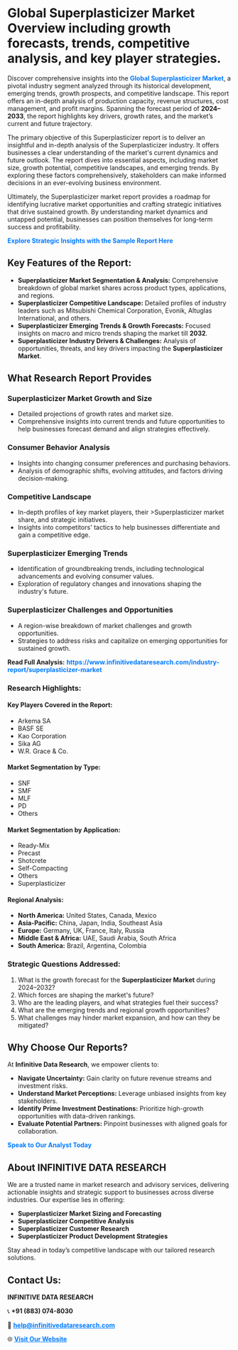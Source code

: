 <h1>Global Superplasticizer Market Overview including growth forecasts, trends, competitive analysis, and key player strategies.</h1>
<p>
Discover comprehensive insights into the 
<a href="https://www.infinitivedataresearch.com/industry-report/superplasticizer-market" rel="dofollow" style="color: #007BFF; text-decoration: none;"><strong>Global Superplasticizer Market</strong></a>, a pivotal industry segment analyzed through its historical development, emerging trends, growth prospects, and competitive landscape. This report offers an in-depth analysis of production capacity, revenue structures, cost management, and profit margins. Spanning the forecast period of <strong>2024–2033</strong>, the report highlights key drivers, growth rates, and the market’s current and future trajectory.
</p>
<p>
The primary objective of this Superplasticizer report is to deliver an insightful and in-depth analysis of the Superplasticizer industry. It offers businesses a clear understanding of the market's current dynamics and future outlook. The report dives into essential aspects, including market size, growth potential, competitive landscapes, and emerging trends. By exploring these factors comprehensively, stakeholders can make informed decisions in an ever-evolving business environment.
</p>
<p>
Ultimately, the Superplasticizer market report provides a roadmap for identifying lucrative market opportunities and crafting strategic initiatives that drive sustained growth. By understanding market dynamics and untapped potential, businesses can position themselves for long-term success and profitability.
</p>
<p>
<a href="https://www.infinitivedataresearch.com/request-sample/reportId=112549" style="color: #007BFF; text-decoration: none;"><strong>Explore Strategic Insights with the Sample Report Here</strong></a>
</p>

<h2>Key Features of the Report:</h2>
<ul>
<li><strong>Superplasticizer Market Segmentation & Analysis:</strong> Comprehensive breakdown of global market shares across product types, applications, and regions.</li>
<li><strong>Superplasticizer Competitive Landscape:</strong> Detailed profiles of industry leaders such as Mitsubishi Chemical Corporation, Evonik, Altuglas International, and others.</li>
<li><strong>Superplasticizer Emerging Trends & Growth Forecasts:</strong> Focused insights on macro and micro trends shaping the market till <strong>2032</strong>.</li>
<li><strong>Superplasticizer Industry Drivers & Challenges:</strong> Analysis of opportunities, threats, and key drivers impacting the <strong>Superplasticizer Market</strong>.</li>
</ul>

<h2>What Research Report Provides</h2>
<h3>Superplasticizer Market Growth and Size</h3>
<ul>
<li>Detailed projections of growth rates and market size.</li>
<li>Comprehensive insights into current trends and future opportunities to help businesses forecast demand and align strategies effectively.</li>
</ul>

<h3>Consumer Behavior Analysis</h3>
<ul>
<li>Insights into changing consumer preferences and purchasing behaviors.</li>
<li>Analysis of demographic shifts, evolving attitudes, and factors driving decision-making.</li>
</ul>

<h3>Competitive Landscape</h3>
<ul>
<li>In-depth profiles of key market players, their >Superplasticizer market share, and strategic initiatives.</li>
<li>Insights into competitors' tactics to help businesses differentiate and gain a competitive edge.</li>
</ul>

<h3>Superplasticizer Emerging Trends</h3>
<ul>
<li>Identification of groundbreaking trends, including technological advancements and evolving consumer values.</li>
<li>Exploration of regulatory changes and innovations shaping the industry's future.</li>
</ul>

<h3>Superplasticizer Challenges and Opportunities</h3>
<ul>
<li>A region-wise breakdown of market challenges and growth opportunities.</li>
<li>Strategies to address risks and capitalize on emerging opportunities for sustained growth.</li>
</ul>
<p><strong>Read Full Analysis:</strong> <a href="https://www.infinitivedataresearch.com/industry-report/superplasticizer-market" rel="dofollow" style="color: #007BFF; text-decoration: none;"><strong>https://www.infinitivedataresearch.com/industry-report/superplasticizer-market</strong></a></p>
<h3>Research Highlights:</h3>
<h4>Key Players Covered in the Report:</h4>
<ul><li>Arkema SA</li><li>BASF SE</li><li>Kao Corporation</li><li>Sika AG</li><li>W.R. Grace &amp; Co.</li></ul>
<h4>Market Segmentation by Type:</h4>
<ul><li>SNF</li><li>SMF</li><li>MLF</li><li>PD</li><li>Others</li></ul>
<h4>Market Segmentation by Application:</h4>
<ul><li>Ready-Mix</li><li>Precast</li><li>Shotcrete</li><li>Self-Compacting</li><li>Others</li><li>Superplasticizer</li></ul>

<h4>Regional Analysis:</h4>
<ul>
<li><strong>North America:</strong> United States, Canada, Mexico</li>
<li><strong>Asia-Pacific:</strong> China, Japan, India, Southeast Asia</li>
<li><strong>Europe:</strong> Germany, UK, France, Italy, Russia</li>
<li><strong>Middle East & Africa:</strong> UAE, Saudi Arabia, South Africa</li>
<li><strong>South America:</strong> Brazil, Argentina, Colombia</li>
</ul>

<h3>Strategic Questions Addressed:</h3>
<ol>
<li>What is the growth forecast for the <strong>Superplasticizer Market</strong> during 2024–2032?</li>
<li>Which forces are shaping the market's future?</li>
<li>Who are the leading players, and what strategies fuel their success?</li>
<li>What are the emerging trends and regional growth opportunities?</li>
<li>What challenges may hinder market expansion, and how can they be mitigated?</li>
</ol>

<h2>Why Choose Our Reports?</h2>
<p>At <strong>Infinitive Data Research</strong>, we empower clients to:</p>
<ul>
<li><strong>Navigate Uncertainty:</strong> Gain clarity on future revenue streams and investment risks.</li>
<li><strong>Understand Market Perceptions:</strong> Leverage unbiased insights from key stakeholders.</li>
<li><strong>Identify Prime Investment Destinations:</strong> Prioritize high-growth opportunities with data-driven rankings.</li>
<li><strong>Evaluate Potential Partners:</strong> Pinpoint businesses with aligned goals for collaboration.</li>
</ul>
<p><a href="https://www.infinitivedataresearch.com/industry-report/superplasticizer-market" rel="dofollow" style="color: #007BFF; text-decoration: none;"><strong>Speak to Our Analyst Today</strong></a></p>

<h2>About INFINITIVE DATA RESEARCH</h2>
<p>We are a trusted name in market research and advisory services, delivering actionable insights and strategic support to businesses across diverse industries. Our expertise lies in offering:</p>
<ul>
<li><strong>Superplasticizer Market Sizing and Forecasting</strong></li>
<li><strong>Superplasticizer Competitive Analysis</strong></li>
<li><strong>Superplasticizer Customer Research</strong></li>
<li><strong>Superplasticizer Product Development Strategies</strong></li>
</ul>
<p>Stay ahead in today’s competitive landscape with our tailored research solutions.</p>

<h2>Contact Us:</h2>
<p><strong>INFINITIVE DATA RESEARCH</strong></p>
<p>📞 <strong>+91 (883) 074-8030</strong></p>
<p>📧 <strong><a href="mailto:help@infinitivedataresearch.com" style="color: #007BFF;">help@infinitivedataresearch.com</a></strong></p>
<p>🌐 <strong><a href="https://www.infinitivedataresearch.com" rel="dofollow" style="color: #007BFF;">Visit Our Website</a></strong></p>